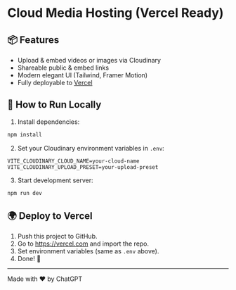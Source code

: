 # Cloud Media Hosting (Vercel Ready)

## 📦 Features
- Upload & embed videos or images via Cloudinary
- Shareable public & embed links
- Modern elegant UI (Tailwind, Framer Motion)
- Fully deployable to [Vercel](https://vercel.com)

## 🚀 How to Run Locally

1. Install dependencies:
```bash
npm install
```

2. Set your Cloudinary environment variables in `.env`:
```
VITE_CLOUDINARY_CLOUD_NAME=your-cloud-name
VITE_CLOUDINARY_UPLOAD_PRESET=your-upload-preset
```

3. Start development server:
```bash
npm run dev
```

## 🌍 Deploy to Vercel
1. Push this project to GitHub.
2. Go to https://vercel.com and import the repo.
3. Set environment variables (same as `.env` above).
4. Done! 🎉

---

Made with ❤️ by ChatGPT
